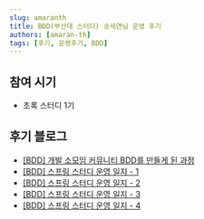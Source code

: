 ```yaml
---
slug: amaranth
title: BDD(부산대 스터디) 송세연님 운영 후기
authors: [amaran-th]
tags: [후기, 운영후기, BDD]
---
```


## 참여 시기
- 초록 스터디 1기

## 후기 블로그
- [[BDD] 개발 소모임 커뮤니티 BDD를 만들게 된 과정](https://amaran-th.github.io/%EC%A3%BC%EC%A0%80%EB%A6%AC%EC%A3%BC%EC%A0%80%EB%A6%AC/[BDD]%20%EA%B0%9C%EB%B0%9C%20%EC%86%8C%EB%AA%A8%EC%9E%84%20%EC%BB%A4%EB%AE%A4%EB%8B%88%ED%8B%B0%20BDD%EB%A5%BC%20%EB%A7%8C%EB%93%A4%EA%B2%8C%20%EB%90%9C%20%EA%B3%BC%EC%A0%95/)
- [[BDD] 스프링 스터디 운영 일지 - 1](https://amaran-th.github.io/%EC%A3%BC%EC%A0%80%EB%A6%AC%EC%A3%BC%EC%A0%80%EB%A6%AC/[BDD]%20%EC%8A%A4%ED%94%84%EB%A7%81%20%EC%8A%A4%ED%84%B0%EB%94%94%20%EC%9A%B4%EC%98%81%20%EC%9D%BC%EC%A7%80%20-%201/)
- [[BDD] 스프링 스터디 운영 일지 - 2](https://amaran-th.github.io/%EC%A3%BC%EC%A0%80%EB%A6%AC%EC%A3%BC%EC%A0%80%EB%A6%AC/[BDD]%20%EC%8A%A4%ED%94%84%EB%A7%81%20%EC%8A%A4%ED%84%B0%EB%94%94%20%EC%9A%B4%EC%98%81%20%EC%9D%BC%EC%A7%80%20-%202/)
- [[BDD] 스프링 스터디 운영 일지 - 3](https://amaran-th.github.io/%EC%A3%BC%EC%A0%80%EB%A6%AC%EC%A3%BC%EC%A0%80%EB%A6%AC/[BDD]%20%EC%8A%A4%ED%94%84%EB%A7%81%20%EC%8A%A4%ED%84%B0%EB%94%94%20%EC%9A%B4%EC%98%81%20%EC%9D%BC%EC%A7%80%20-%203/)
- [[BDD] 스프링 스터디 운영 일지 - 4](https://amaran-th.github.io/%EC%A3%BC%EC%A0%80%EB%A6%AC%EC%A3%BC%EC%A0%80%EB%A6%AC/[BDD]%20%EC%8A%A4%ED%94%84%EB%A7%81%20%EC%8A%A4%ED%84%B0%EB%94%94%20%EC%9A%B4%EC%98%81%20%EC%9D%BC%EC%A7%80%20-%204/)
